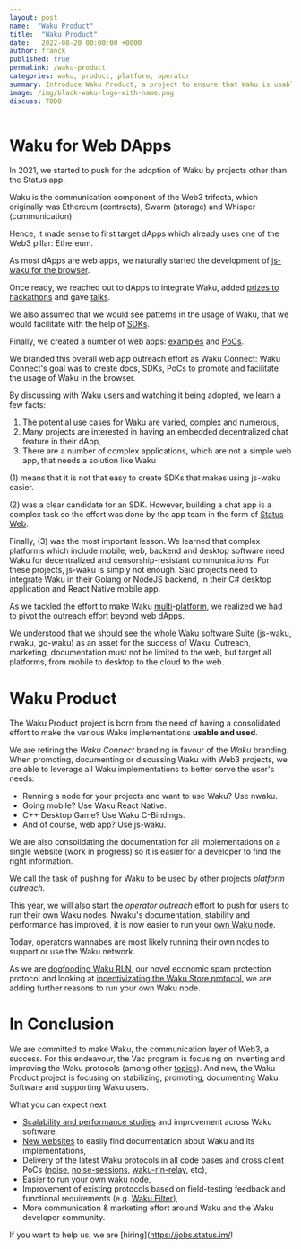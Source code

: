 ```yaml
---
layout: post
name:  "Waku Product"
title:  "Waku Product"
date:   2022-08-20 00:00:00 +0000
author: franck
published: true
permalink: /waku-product
categories: waku, product, platform, operator
summary: Introduce Waku Product, a project to ensure that Waku is usable and used.
image: /img/black-waku-logo-with-name.png
discuss: TODO
---
```


# Waku for Web DApps

In 2021, we started to push for the adoption of Waku by projects other than the Status app.

Waku is the communication component of the Web3 trifecta,
which originally was Ethereum (contracts), Swarm (storage) and Whisper (communication).

Hence, it made sense to first target dApps which already uses one of the Web3 pillar: Ethereum. 

As most dApps are web apps,
we naturally started the development of [js-waku for the browser](https://vac.dev/presenting-js-waku).

Once ready,
we reached out to dApps to integrate Waku,
added [prizes to hackathons](https://twitter.com/waku_org/status/1451400128791605254?s=20&t=Zhc0BEz6RVLkE_SeE6UyFA)
and gave [talks](https://docs.wakuconnect.dev/docs/presentations/).

We also assumed that we would see patterns in the usage of Waku,
that we would facilitate with the help of [SDKs](https://github.com/status-im/wakuconnect-vote-poll-sdk).

Finally, we created a number of web apps:
[examples](https://docs.wakuconnect.dev/docs/examples/)
and [PoCs](https://github.com/status-iM/gnosis-safe-waku).

We branded this overall web app outreach effort as Waku Connect:
Waku Connect's goal was to create docs, SDKs, PoCs to promote and facilitate the usage of Waku in the browser.

By discussing with Waku users and watching it being adopted, we learn a few facts:

1. The potential use cases for Waku are varied, complex and numerous,
2. Many projects are interested in having an embedded decentralized chat feature in their dApp,
3. There are a number of complex applications, which are not a simple web app, that needs a solution like Waku

(1) means that it is not that easy to create SDKs that makes using js-waku easier.

(2) was a clear candidate for an SDK.
However, building a chat app is a complex task so the effort was done by the app team in the form of [Status Web](https://github.com/status-im/status-web/).

Finally, (3) was the most important lesson.
We learned that complex platforms which include mobile, web, backend and desktop software
need Waku for decentralized and censorship-resistant communications.
For these projects, js-waku is simply not enough.
Said projects need to integrate Waku in their Golang or NodeJS backend, in their C# desktop application and React Native mobile app.

As we tackled the effort to make Waku [multi](https://github.com/status-im/go-waku/tree/master/examples)-[platform](https://github.com/status-im/waku-react-native),
we realized we had to pivot the outreach effort beyond web dApps.

We understood that we should see the whole Waku software Suite (js-waku, nwaku, go-waku) as an asset for the success of Waku.
Outreach, marketing, documentation must not be limited to the web, but target all platforms, from mobile to desktop to the cloud to the web.

# Waku Product

The Waku Product project is born from the need of having a consolidated effort to make the various Waku implementations **usable and used**.

We are retiring the _Waku Connect_ branding in favour of the _Waku_ branding.
When promoting, documenting or discussing Waku with Web3 projects,
we are able to leverage all Waku implementations to better serve the user's needs:

- Running a node for your projects and want to use Waku? Use nwaku.
- Going mobile? Use Waku React Native.
- C++ Desktop Game? Use Waku C-Bindings.
- And of course, web app? Use js-waku.

We are also consolidating the documentation for all implementations on a single website (work in progress)
so it is easier for a developer to find the right information.

We call the task of pushing for Waku to be used by other projects _platform outreach_.

This year, we will also start the _operator outreach_ effort to push for users to run their own Waku nodes.
Nwaku's documentation, stability and performance has improved,
it is now easier to run your [own Waku node](https://github.com/status-im/nwaku/tree/master/docs/operators).

Today, operators wannabes are most likely running their own nodes to support or use the Waku network.

As we are [dogfooding Waku RLN](https://github.com/status-im/nwaku/issues/827), our novel economic spam protection protocol
and looking at [incentivizating the Waku Store protocol](https://github.com/vacp2p/research/issues/99),
we are adding further reasons to run your own Waku node.

# In Conclusion

We are committed to make Waku, the communication layer of Web3, a success.
For this endeavour, the Vac program is focusing on inventing and improving the Waku protocols
(among other [topics](https://github.com/vacp2p/research/issues/112)).
And now, the Waku Product project is focusing on stabilizing, promoting, documenting Waku Software and supporting Waku users.

What you can expect next:

- [Scalability and performance studies](https://forum.vac.dev/t/waku-v2-scalability-studies/142/9) and improvement across Waku software,
- [New websites](https://github.com/waku-org/waku.org/issues/15) to easily find documentation about Waku and its implementations,
- Delivery of the latest Waku protocols in all code bases and cross client PoCs
  ([noise](https://rfc.vac.dev/spec/35/), [noise-sessions](https://rfc.vac.dev/spec/37/),
  [waku-rln-relay](https://rfc.vac.dev/spec/17/), etc),
- Easier to [run your own waku node](https://github.com/status-im/nwaku/issues/828),
- Improvement of existing protocols based on field-testing feedback and functional requirements
  (e.g. [Waku Filter](https://github.com/vacp2p/rfc/issues?q=is%3Aissue+is%3Aopen+sort%3Aupdated-desc++12%2FWAKU2-FILTER)),
- More communication & marketing effort around Waku and the Waku developer community.

If you want to help us, we are [hiring](https://jobs.status.im/!
